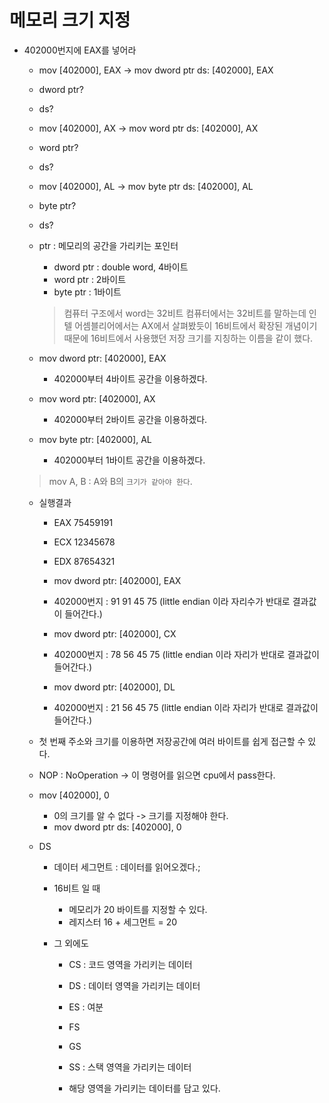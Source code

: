  # 메모리 크기 지정
 - 402000번지에 EAX를 넣어라
    - mov [402000], EAX -> mov dword ptr ds: [402000], EAX
    - dword ptr?
    - ds?

    - mov [402000], AX -> mov word ptr ds: [402000], AX
    - word ptr?
    - ds?

    - mov [402000], AL -> mov byte ptr ds: [402000], AL
    - byte ptr?
    - ds?

    - ptr : 메모리의 공간을 가리키는 포인터
        - dword ptr : double word, 4바이트
        - word ptr : 2바이트
        - byte ptr : 1바이트

        > 컴퓨터 구조에서 word는 32비트 컴퓨터에서는 32비트를 말하는데 인텔 어셈블리어에서는 AX에서 살펴봤듯이 16비트에서 확장된 개념이기 때문에 16비트에서 사용했던 저장 크기를 지칭하는 이름을 같이 했다.

    - mov dword ptr: [402000], EAX 
        - 402000부터 4바이트 공간을 이용하겠다.
    - mov word ptr: [402000], AX
        - 402000부터 2바이트 공간을 이용하겠다.
    - mov byte ptr: [402000], AL
        - 402000부터 1바이트 공간을 이용하겠다.
    > mov A, B : A와 B의 `크기가 같아야 한다`.

    - 실행결과
        - EAX 75459191
        - ECX 12345678
        - EDX 87654321

        - mov dword ptr: [402000], EAX 
        - 402000번지 : 91 91 45 75 (little endian 이라 자리수가 반대로 결과값이 들어간다.)

        - mov dword ptr: [402000], CX 
        - 402000번지 : 78 56 45 75 (little endian 이라 자리가 반대로 결과값이 들어간다.)

        - mov dword ptr: [402000], DL
        - 402000번지 : 21 56 45 75 (little endian 이라 자리가 반대로 결과값이 들어간다.)

    - 첫 번째 주소와 크기를 이용하면 저장공간에 여러 바이트를 쉽게 접근할 수 있다.
    - NOP : NoOperation -> 이 명령어를 읽으면 cpu에서 pass한다.

    - mov [402000], 0
        - 0의 크기를 알 수 없다 -> 크기를 지정해야 한다.
        - mov dword ptr ds: [402000], 0

    - DS
        - 데이터 세그먼트 : 데이터를 읽어오겠다.;
        - 16비트 일 때 
            - 메모리가 20 바이트를 지정할 수 있다.
            - 레지스터 16 + 세그먼트 = 20
        
        - 그 외에도
            - CS : 코드 영역을 가리키는 데이터
            - DS : 데이터 영역을 가리키는 데이터
            - ES : 여분
            - FS
            - GS
            - SS : 스택 영역을 가리키는 데이터 

            - 해당 영역을 가리키는 데이터를 담고 있다.
    